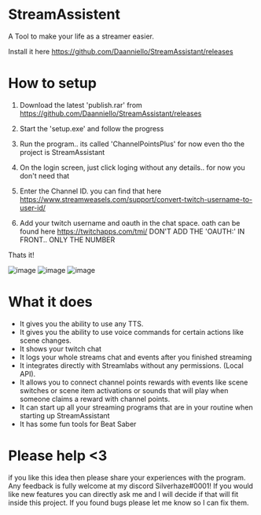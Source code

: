 # StreamAssistent

A Tool to make your life as a streamer easier.

Install it here https://github.com/Daanniello/StreamAssistant/releases


# How to setup 
1. Download the latest 'publish.rar' from https://github.com/Daanniello/StreamAssistant/releases

2. Start the 'setup.exe' and follow the progress

3. Run the program.. its called 'ChannelPointsPlus' for now even tho the project is StreamAssistant

4. On the login screen, just click loging without any details.. for now you don't need that

5. Enter the Channel ID. you can find that here https://www.streamweasels.com/support/convert-twitch-username-to-user-id/

6. Add your twitch username and oauth in the chat space. oath can be found here https://twitchapps.com/tmi/ DON'T ADD THE 'OAUTH:' IN FRONT.. ONLY THE NUMBER

Thats it! 

![image](https://user-images.githubusercontent.com/24249387/213152649-ddb4e886-136d-4862-b421-18378ce32cba.png)
![image](https://user-images.githubusercontent.com/24249387/213152717-ba479c6e-e35a-499c-8b27-526b50c223ce.png)
![image](https://user-images.githubusercontent.com/24249387/213153193-45d233a7-38c1-41f0-9da7-22a14f8c507e.png)



# What it does 

- It gives you the ability to use any TTS.
- It gives you the ability to use voice commands for certain actions like scene changes.
- It shows your twitch chat 
- It logs your whole streams chat and events after you finished streaming
- It integrates directly with Streamlabs without any permissions. (Local API). 
- It allows you to connect channel points rewards with events like scene switches or scene item activations or sounds that will play when someone claims a reward with channel points.
- It can start up all your streaming programs that are in your routine when starting up StreamAssistant
- It has some fun tools for Beat Saber

# Please help <3 
if you like this idea then please share your experiences with the program. Any feedback is fully welcome at my discord Silverhaze#0001! 
If you would like new features you can directly ask me and I will decide if that will fit inside this project. 
If you found bugs please let me know so I can fix them.
